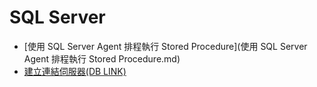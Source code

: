 # SQL Server

* [使用 SQL Server Agent 排程執行 Stored Procedure](使用 SQL Server Agent 排程執行 Stored Procedure.md)
* [建立連結伺服器(DB LINK)](建立連結伺服器(DB-LINK).md)

